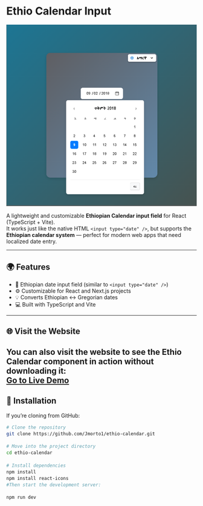 # Ethio Calendar Input
![Ethio Calendar Demo](./public/preview.png)

A lightweight and customizable **Ethiopian Calendar input field** for React (TypeScript + Vite).  
It works just like the native HTML `<input type="date" />`, but supports the **Ethiopian calendar system** — perfect for modern web apps that need localized date entry.

---

## 🌍 Features

- 📅 Ethiopian date input field (similar to `<input type="date" />`)
- ⚙️ Customizable for React and Next.js projects
- 💡 Converts Ethiopian ↔ Gregorian dates
- 💻 Built with TypeScript and Vite

---
## 🌐 Visit the Website

You can also visit the website to see the Ethio Calendar component in action without downloading it:  
[Go to Live Demo](https://ethio-calendar.vercel.app/)
---
## 🧩 Installation

If you’re cloning from GitHub:

```bash
# Clone the repository
git clone https://github.com/Jmorto1/ethio-calendar.git

# Move into the project directory
cd ethio-calendar

# Install dependencies
npm install
npm install react-icons
#Then start the development server:

npm run dev
